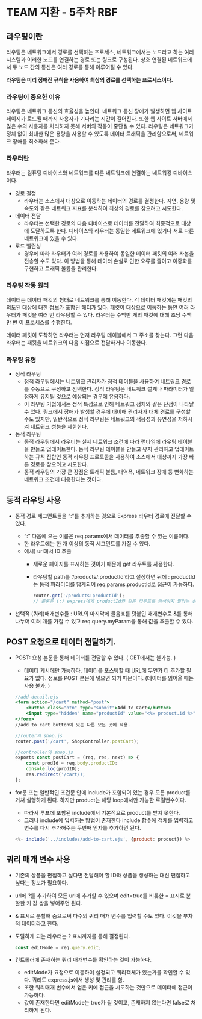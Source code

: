 # TEAM 지환 - 5주차 RBF

## 라우팅이란

라우팅은 네트워크에서 경로를 선택하는 프로세스, 네트워크에서는 노드라고 하는 여러 시스템과 이러한 노드를 연결하는 경로 또는 링크로 구성된다. 상호 연결된 네트워크에서 두 노드 간의 통신은 여러 경로를 통해 이루어질 수 있다.

**라우팅은 미리 정해진 규칙을 사용하여 최상의 경로를 선택하는 프로세스이다.**

### 라우팅이 중요한 이유

라우팅은 네트워크 통신의 효율성을 높인다. 네트워크 통신 장애가 발생하면 웹 사이트 페이지가 로드될 때까지 사용자가 기다리는 시간이 길어진다. 또한 웹 사이트 서버에서 많은 수의 사용자를 처리하지 못해 서버의 작동이 중단될 수 있다. 라우팅은 네트워크가 정체 없이 최대한 많은 용량을 사용할 수 있도록 데이터 트래픽을 관리함으로써, 네트워크 장애를 최소화해 준다.

### 라우터란

라우터는 컴퓨팅 디바이스와 네트워크를 다른 네트워크에 연결하는 네트워킹 디바이스이다.

- 경로 결정
    - 라우터는 소스에서 대상으로 이동하는 데이터의 경로를 결정한다. 지연, 용량 및 속도와 같은 네트워크 지표를 분석하여 최상의 경로를 찾으려고 시도한다.
- 데이터 전달
    - 라우터는 선택한 경로의 다음 디바이스로 데이터를 전달하여 최종적으로 대상에 도달하도록 한다. 디바이스와 라우터는 동일한 네트워크에 있거나 서로 다른 네트워크에 있을 수 있다.
- 로드 밸런싱
    - 경우에 따라 라우터가 여러 경로를 사용하여 동일한 데이터 패킷의 여러 사본을 전송할 수도 있다. 이 방법을 통해 데이터 손실로 인한 오류를 줄이고 이중화를 구현하고 트래픽 볼륨을 관리한다.

### 라우팅 작동 원리

데이터는 데이터 패킷의 형태로 네트워크를 통해 이동한다. 각 데이터 패킷에는 패킷의 의도된 대상에 대한 정보가 포함된 헤더가 있다. 패킷이 대상으로 이동하는 동안 여러 라우터가 패킷을 여러 번 라우팅할 수 있다. 라우터는 수백만 개의 패킷에 대해 초당 수백만 번 이 프로세스를 수행한다.

데이터 패킷이 도착하면 라우터는 먼저 라우팅 테이블에서 그 주소를 찾는다. 그런 다음 라우터는 패킷을 네트워크의 다음 지점으로 전달하거나 이동한다.

### 라우팅 유형

- 정적 라우팅
    - 정적 라우팅에서는 네트워크 관리자가 정적 테이블을 사용하여 네트워크 경로를 수동으로 구성하고 선택한다. 정적 라우팅은 네트워크 설계나 파라미터가 일정하게 유지될 것으로 예상되는 경우에 유용하다.
    - 이 라우팅 기법에서는 정적 특성으로 인해 네트워크 정체와 같은 단점이 나타날 수 있다. 링크에서 장애가 발생할 경우에 대비해 관리자가 대체 경로를 구성할 수도 있지만, 일반적으로 정적 라우팅은 네트워크의 적응성과 유연성을 저하시켜 네트워크 성능을 제한한다.
- 동적 라우팅
    - 동적 라우팅에서 라우터는 실제 네트워크 조건에 따라 런타임에 라우팅 테이블을 만들고 업데이트한다. 동적 라우팅 테이블을 만들고 유지 관리하고 업데이트하는 규칙 집합인 동적 라우팅 프로토콜을 사용하여 소스에서 대상까지 가장 빠른 경로를 찾으려고 시도한다.
    - 동적 라우팅의 가장 큰 장점은 트래픽 볼륨, 대역폭, 네트워크 장애 등 변화하는 네트워크 조건에 대응한다는 것이다.

## 동적 라우팅 사용

- 동적 경로 세그먼트들을 “:”를 추가하는 것으로 Express 라우터 경로에 전달할 수 있다.
    - “:” 다음에 오는 이름은 req.params에서 데이터를 추출할 수 있는 이름이다.
    - 한 라우트에는 한 개 이상의 동적 세그먼트를 가질 수 있다.
    - 예시) url에서 ID 추출
        - 새로운 페이지를 표시하는 것이기 때문에 get 라우트를 사용한다.
        - 라우팅할 path를 ‘/products/:productId’라고 설정하면 뒤에 : productId는 동적 파라미터를 담게되어 req.params.productId로 접근이 가능하다.
            
            ```jsx
            router.get('/products:productId');
            // 콜론은 (:) express에게 productId와 같은 라우트를 탐색하지 말라는 신호를 보낸다.
            ```
            
- 선택적 (쿼리)매개변수들 : URL의 마지막에 물음표를 덧붙인 매개변수로 &를 통해 나누어 여러 개를 가질 수 있고 req.query.myParam을 통해 값을 추출할 수 있다.

## POST 요청으로 데이터 전달하기.

- POST: 요청 본문을 통해 데이터를 전달할 수 있다. ( GET에서는 불가능. )
    - 데이터 게시에만 가능하다. 데이터를 포스팅할 때 URL에 무언가 더 추가할 필요가 없다. 정보를 POST 본문에 넣으면 되기 때문이다. (데이터를 읽어올 때는 사용 불가. )
    
    ```jsx
    //add-detail.ejs
    <form action="/cart" method="post">
    	<button class="btn" type="submit">Add to Cart</button>
    	<input type="hidden" name="productId" value="<%= product.id %>">
    </form>
    //add to cart button이 있는 다른 모든 곳에 적용.
    ```
    
    ```jsx
    //router의 shop.js
    router.post('/cart', ShopController.postCart);
    ```
    
    ```jsx
    //controller의 shop.js
    exports const postCart = (req, res, next) => {
    	const prodId = req.body.productID;
    	console.log(prodID);
    	res.redirect('/cart/);
    };
    ```
    
- for문 또는 일반적인 조건문 안에 include가 포함되어 있는 경우 모든 product를 거쳐 실행하게 된다. 하지만 product는 해당 loop에서만 가능한 로컬변수이다.
    - 따라서 루프에 포함된 include에서 기본적으로 product를 받지 못한다.
    - 그러나 include에 입력하는 방법이 존재한다 include 함수에 객체를 입력하고 변수를 다시 추가해주는 두번째 인자를 추가하면 된다.
    
    ```jsx
    <%- include('../includes/add-to-cart.ejs', {product: product}) %>
    ```
    

## 쿼리 매개 변수 사용

- 기존의 상품을 편집하고 싶다면 전달해야 할 ID와 상품을 생성하는 대신 편집하고 싶다는 정보가 필요하다.
- url에 ?를 추가하여 모든 url에 추가할 수 있으며 edit=true를 비롯한 = 표시로 분할한 키 값 쌍을 넣어주면 된다.
- & 표시로 분할해 줌으로써 다수의 쿼리 매개 변수를 입력할 수도 있다. 이것을 부차적 데이터라고 한다.
- 도달하게 되는 라우터는 ? 표시까지를 통해 결정된다.
    
    ```jsx
    const editMode = req.query.edit;
    ```
    
- 컨트롤러에 존재하는 쿼리 매개변수를 확인하는 것이 가능하다.
    - editMode가 요청으로 이동하여 설정되고 쿼리객체가 있는가를 확인할 수 있다. 쿼리도 express.js에서 생성 및 관리를 함.
    - 또한 쿼리매개 변수에서 얻은 키에 접근을 시도하는 것만으로 데이터에 접근이 가능하다.
    - 값이 존재한다면 editMode는 true가 될 것이고, 존재하지 않는다면 false로 처리하게 된다.